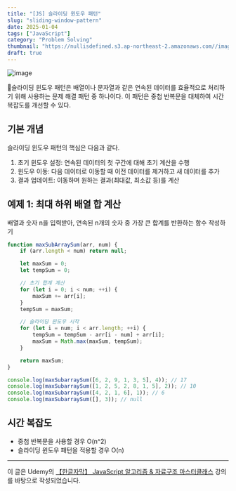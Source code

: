 ```yaml
---
title: "[JS] 슬라이딩 윈도우 패턴"
slug: "sliding-window-pattern"
date: 2025-01-04
tags: ["JavaScript"]
category: "Problem Solving"
thumbnail: "https://nullisdefined.s3.ap-northeast-2.amazonaws.com//images/36ecfd89922696e1b8edfa4107c40ac0.png"
draft: true
---
```

![image](https://nullisdefined.s3.ap-northeast-2.amazonaws.com//images/36ecfd89922696e1b8edfa4107c40ac0.png)


슬라이딩 윈도우 패턴은 배열이나 문자열과 같은 연속된 데이터를 효율적으로 처리하기 위해 사용하는 문제 해결 패턴 중 하나이다. 이 패턴은 중첩 반복문을 대체하여 시간 복잡도를 개선할 수 있다.

## 기본 개념
슬라이딩 윈도우 패턴의 핵심은 다음과 같다.
1. 초기 윈도우 설정: 연속된 데이터의 첫 구간에 대해 초기 계산을 수행
2. 윈도우 이동: 다음 데이터로 이동할 때 이전 데이터를 제거하고 새 데이터를 추가
3. 결과 업데이트: 이동하며 원하는 결과(최대값, 최소값 등)를 계산

## 예제 1: 최대 하위 배열 합 계산
배열과 숫자 n을 입력받아, 연속된 n개의 숫자 중 가장 큰 합계를 반환하는 함수 작성하기

```js
function maxSubArraySum(arr, num) {
	if (arr.length < num) return null;

	let maxSum = 0;
	let tempSum = 0;

	// 초기 합계 계산
	for (let i = 0; i < num; ++i) {
		maxSum += arr[i];
	}
	tempSum = maxSum;

	// 슬라이딩 윈도우 시작
	for (let i = num; i < arr.length; ++i) {
		tempSum = tempSum - arr[i - num] + arr[i];
		maxSum = Math.max(maxSum, tempSum);
	}

	return maxSum;
}

console.log(maxSubarraySum([6, 2, 9, 1, 3, 5], 4)); // 17
console.log(maxSubarraySum([1, 2, 5, 2, 8, 1, 5], 2)); // 10
console.log(maxSubarraySum([4, 2, 1, 6], 1)); // 6
console.log(maxSubarraySum([], 3)); // null
```

## 시간 복잡도
- 중첩 반복문을 사용할 경우 O(n^2)
- 슬라이딩 윈도우 패턴을 적용할 경우 O(n)

---
이 글은 Udemy의 [【한글자막】 JavaScript 알고리즘 & 자료구조 마스터클래스](https://www.udemy.com/course/best-javascript-data-structures/) 강의를 바탕으로 작성되었습니다.
